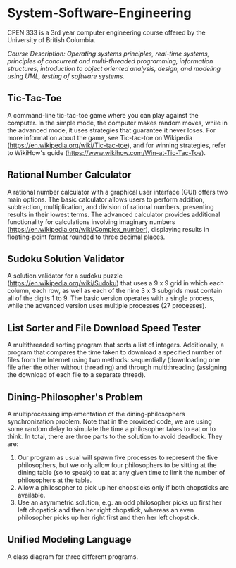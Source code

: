 # System-Software-Engineering
CPEN 333 is a 3rd year computer engineering course offered by the University of British Columbia.

*Course Description: Operating systems principles, real-time systems, principles of concurrent and multi-threaded programming, information structures, introduction to object oriented analysis, design, and modeling using UML, testing of software systems.*

## Tic-Tac-Toe
A command-line tic-tac-toe game where you can play against the computer. In the simple mode, the computer makes random moves, while in the advanced mode, it uses strategies that guarantee it never loses. For more information about the game, see Tic-tac-toe on Wikipedia (https://en.wikipedia.org/wiki/Tic-tac-toe), and for winning strategies, refer to WikiHow's guide (https://www.wikihow.com/Win-at-Tic-Tac-Toe).

## Rational Number Calculator
A rational number calculator with a graphical user interface (GUI) offers two main options. The basic calculator allows users to perform addition, subtraction, multiplication, and division of rational numbers, presenting results in their lowest terms. The advanced calculator provides additional functionality for calculations involving imaginary numbers (https://en.wikipedia.org/wiki/Complex_number), displaying results in floating-point format rounded to three decimal places.

## Sudoku Solution Validator
A solution validator for a sudoku puzzle (https://en.wikipedia.org/wiki/Sudoku) that uses a 9 x 9 grid in which each column, each row, as well as each of the nine 3 x 3 subgrids must contain all of the digits 1 to 9. The basic version operates with a single process, while the advanced version uses multiple processes (27 processes).

## List Sorter and File Download Speed Tester
A multithreaded sorting program that sorts a list of integers. Additionally, a program that compares the time taken to download a specified number of files from the Internet using two methods: sequentially (downloading one file after the other without threading) and through multithreading (assigning the download of each file to a separate thread).

## Dining-Philosopher's Problem
A multiprocessing implementation of the dining-philosophers synchronization problem. Note that in the provided code, we are using some random delay to simulate the time a philosopher takes to eat or to think. In total, there are three parts to the solution to avoid deadlock. They are: 
1. Our program as usual will spawn five processes to represent the five philosophers, but we only allow four philosophers to be sitting at the dining table (so to speak) to eat at any given time to limit the number of philosophers at the table.
2. Allow a philosopher to pick up her chopsticks only if both chopsticks are available.
3. Use an asymmetric solution, e.g. an odd philosopher picks up first her left chopstick and then her right chopstick, whereas an even philosopher picks up her right first and then her left chopstick.

## Unified Modeling Language
A class diagram for three different programs.

